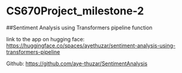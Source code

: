# CS670Project_milestone-2

##Sentiment Analysis using Transformers pipeline function

link to the app on hugging face: https://huggingface.co/spaces/ayethuzar/sentiment-analysis-using-transformers-pipeline

Github: https://github.com/aye-thuzar/SentimentAnalysis

